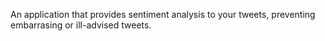 An application that provides sentiment analysis to your tweets, preventing embarrasing or ill-advised tweets.
